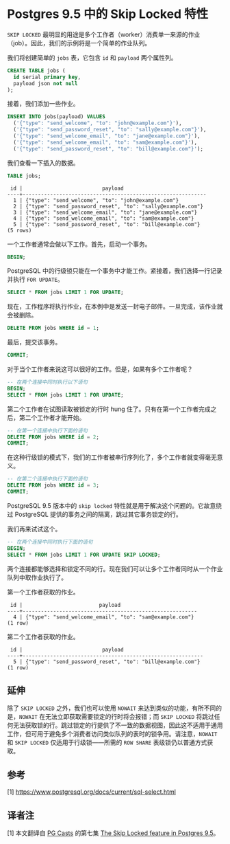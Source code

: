 # Postgres 9.5 中的 Skip Locked 特性

`SKIP LOCKED` 最明显的用途是多个工作者（worker）消费单一来源的作业（job）。因此，我们的示例将是一个简单的作业队列。

我们将创建简单的 `jobs` 表，它包含 `id` 和 `payload` 两个属性列。

```sql
CREATE TABLE jobs (
  id serial primary key,
  payload json not null
);
```

接着，我们添加一些作业。

```sql
INSERT INTO jobs(payload) VALUES
  ('{"type": "send_welcome", "to": "john@example.com"}'),
  ('{"type": "send_password_reset", "to": "sally@example.com"}'),
  ('{"type": "send_welcome_email", "to": "jane@example.com"}'),
  ('{"type": "send_welcome_email", "to": "sam@example.com"}'),
  ('{"type": "send_password_reset", "to": "bill@example.com"}');
```

我们查看一下插入的数据。

```sql
TABLE jobs;
```
```
 id |                          payload
----+------------------------------------------------------------
  1 | {"type": "send_welcome", "to": "john@example.com"}
  2 | {"type": "send_password_reset", "to": "sally@example.com"}
  3 | {"type": "send_welcome_email", "to": "jane@example.com"}
  4 | {"type": "send_welcome_email", "to": "sam@example.com"}
  5 | {"type": "send_password_reset", "to": "bill@example.com"}
(5 rows)
```

一个工作者通常会做以下工作。首先，启动一个事务。

```sql
BEGIN;
```

PostgreSQL 中的行级锁只能在一个事务中才能工作。紧接着，我们选择一行记录并执行 `FOR UPDATE`。

```sql
SELECT * FROM jobs LIMIT 1 FOR UPDATE;
```

现在，工作程序将执行作业，在本例中是发送一封电子邮件。一旦完成，该作业就会被删除。

```sql
DELETE FROM jobs WHERE id = 1;
```

最后，提交该事务。

```sql
COMMIT;
```

对于当个工作者来说这可以很好的工作。但是，如果有多个工作者呢？

```sql
-- 在两个连接中同时执行以下语句
BEGIN;
SELECT * FROM jobs LIMIT 1 FOR UPDATE;
```

第二个工作者在试图读取被锁定的行时 hung 住了。只有在第一个工作者完成之后，第二个工作者才能开始。

```sql
-- 在第一个连接中执行下面的语句
DELETE FROM jobs WHERE id = 2;
COMMIT;
```

在这种行级锁的模式下，我们的工作者被串行序列化了，多个工作者就变得毫无意义。

```sql
-- 在第二个连接中执行下面的语句
DELETE FROM jobs WHERE id = 3;
COMMIT;
```

PostgreSQL 9.5 版本中的 `skip locked` 特性就是用于解决这个问题的。它故意绕过 PostgreSQL 提供的事务之间的隔离，跳过其它事务锁定的行。

我们再来试试这个。

```sql
-- 在两个连接中同时执行下面的语句
BEGIN;
SELECT * FROM jobs LIMIT 1 FOR UPDATE SKIP LOCKED;
```

两个连接都能够选择和锁定不同的行。现在我们可以让多个工作者同时从一个作业队列中取作业执行了。

第一个工作者获取的作业。

```
 id |                         payload
----+---------------------------------------------------------
  4 | {"type": "send_welcome_email", "to": "sam@example.com"}
(1 row)
```

第二个工作者获取的作业。

```
 id |                          payload
----+-----------------------------------------------------------
  5 | {"type": "send_password_reset", "to": "bill@example.com"}
(1 row)
```

## 延伸

除了 `SKIP LOCKED` 之外，我们也可以使用 `NOWAIT` 来达到类似的功能，有所不同的是，`NOWAIT` 在无法立即获取需要锁定的行时将会报错；而 `SKIP LOCKED` 将跳过任何无法获取锁的行。跳过锁定的行提供了不一致的数据视图，因此这不适用于通用工作，但可用于避免多个消费者访问类似队列的表时的锁争用。请注意，`NOWAIT` 和 `SKIP LOCKED` 仅适用于行级锁——所需的 `ROW SHARE` 表级锁仍以普通方式获取。

## 参考

[1] https://www.postgresql.org/docs/current/sql-select.html

## 译者注

[1] 本文翻译自 [PG Casts](https://www.pgcasts.com/) 的第七集 [The Skip Locked feature in Postgres 9.5](https://www.pgcasts.com/episodes/the-skip-locked-feature-in-postgres-9-5)。
